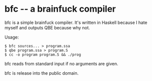 bfc -- a brainfuck compiler
===========================

bfc is a simple brainfuck compiler.  It's written in Haskell because I
hate myself and outputs QBE because why not.

Usage:

	$ bfc sources... > program.ssa
	$ qbe program.ssa > program.S
	$ cc -o program program.S && ./prog

bfc reads from standard input if no arguments are given.

bfc is release into the public domain.
